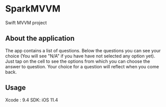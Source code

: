 # SparkMVVM
Swift MVVM project


## About the application
The app contains a list of questions. Below the questions you can see your choice (You will see "N/A" if you have have not selected any option yet). Just tap on the cell to see the options from which you can choose the answer to  question. Your choice for a question will reflect when you come back.

## Usage
Xcode : 9.4
SDK: iOS 11.4
